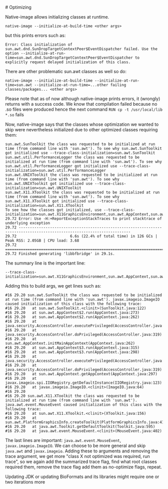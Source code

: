 # Optimizing

Native-image allows initializing classes at runtime.

```
native-image --initialize-at-build-time <other args>
```

but this prints errors such as:

```
Error: Class initialization of sun.awt.dnd.SunDropTargetContextPeer$EventDispatcher failed. Use the option --initialize-at-run-time=sun.awt.dnd.SunDropTargetContextPeer$EventDispatcher to explicitly request delayed initialization of this class.
```

There are other problematic sun.awt classes as well so do:

```
native-image --initialize-at-build-time --initialize-at-run-time=sun.awt --initialize-at-run-time=...other failing classes/packages... <other args>
```

Please note that as of now although native-image prints errors, it (wrongly) returns with a success code. We know that compilation failed because no .so files were produced hence the next command `RUN cp -t /usr/local/lib *.so` fails

Now, native-image says that the classes whose optimization we wanted to skip were nevertheless initialized due to other optimized classes requiring them:

```
sun.awt.SunToolkit the class was requested to be initialized at run time (from command line with 'sun.awt'). To see why sun.awt.SunToolkit got initialized use --trace-class-initialization=sun.awt.SunToolkit
sun.awt.util.PerformanceLogger the class was requested to be initialized at run time (from command line with 'sun.awt'). To see why sun.awt.util.PerformanceLogger got initialized use --trace-class-initialization=sun.awt.util.PerformanceLogger
sun.awt.UNIXToolkit the class was requested to be initialized at run time (from command line with 'sun.awt'). To see why sun.awt.UNIXToolkit got initialized use --trace-class-initialization=sun.awt.UNIXToolkit
sun.awt.X11.XToolkit the class was requested to be initialized at run time (from command line with 'sun.awt'). To see why sun.awt.X11.XToolkit got initialized use --trace-class-initialization=sun.awt.X11.XToolkit
To see how the classes got initialized, use --trace-class-initialization=sun.awt.X11GraphicsEnvironment,sun.awt.AppContext,sun.awt.SunToolkit,sun.awt.util.PerformanceLogger,sun.awt.UNIXToolkit,sun.awt.X11.XToolkit
29.72 Error: Use -H:+ReportExceptionStackTraces to print stacktrace of underlying exception
29.72 ------------------------------------------------------------------------------------------------------------------------
29.72                        6.6s (22.4% of total time) in 126 GCs | Peak RSS: 2.05GB | CPU load: 3.68
29.72 ========================================================================================================================
29.72 Finished generating 'libbfbridge' in 29.1s.
```

The summary line is the important line:

```
--trace-class-initialization=sun.awt.X11GraphicsEnvironment,sun.awt.AppContext,sun.awt.SunToolkit,sun.awt.util.PerformanceLogger,sun.awt.UNIXToolkit,sun.awt.X11.XToolkit
```

Adding this to build args, we get lines such as:

```
#16 29.20 sun.awt.SunToolkit the class was requested to be initialized at run time (from command line with 'sun.awt'). javax.imageio.ImageIO caused initialization of this class with the following trace: 
#16 29.20 	at sun.awt.SunToolkit.<clinit>(SunToolkit.java:122)
#16 29.20 	at sun.awt.AppContext$2.run(AppContext.java:273)
#16 29.20 	at sun.awt.AppContext$2.run(AppContext.java:262)
#16 29.20 	at java.security.AccessController.executePrivileged(AccessController.java:778)
#16 29.20 	at java.security.AccessController.doPrivileged(AccessController.java:319)
#16 29.20 	at sun.awt.AppContext.initMainAppContext(AppContext.java:262)
#16 29.20 	at sun.awt.AppContext$3.run(AppContext.java:315)
#16 29.20 	at sun.awt.AppContext$3.run(AppContext.java:298)
#16 29.20 	at java.security.AccessController.executePrivileged(AccessController.java:778)
#16 29.20 	at java.security.AccessController.doPrivileged(AccessController.java:319)
#16 29.20 	at sun.awt.AppContext.getAppContext(AppContext.java:297)
#16 29.20 	at javax.imageio.spi.IIORegistry.getDefaultInstance(IIORegistry.java:123)
#16 29.20 	at javax.imageio.ImageIO.<clinit>(ImageIO.java:64)
#16 29.20 
#16 29.20 sun.awt.X11.XToolkit the class was requested to be initialized at run time (from command line with 'sun.awt'). java.awt.event.MouseEvent caused initialization of this class with the following trace: 
#16 29.20 	at sun.awt.X11.XToolkit.<clinit>(XToolkit.java:156)
#16 29.20 	at sun.awt.PlatformGraphicsInfo.createToolkit(PlatformGraphicsInfo.java:41)
#16 29.20 	at java.awt.Toolkit.getDefaultToolkit(Toolkit.java:595)
#16 29.20 	at java.awt.event.MouseEvent.<clinit>(MouseEvent.java:402)
```

The last lines are important: `java.awt.event.MouseEvent`, `javax.imageio.ImageIO`. We can choose to be more general and skip `java.awt` and `javax.imageio`. Adding these to arguments and removing the trace argument, we get more "class X not optimized was required, run trace", so we again add the summarized trace flag, find what root classes required them, remove the trace flag add them as no-optimize flags, repeat.

Updating JDK or updating BioFormats and its libraries might require one or two iterations more